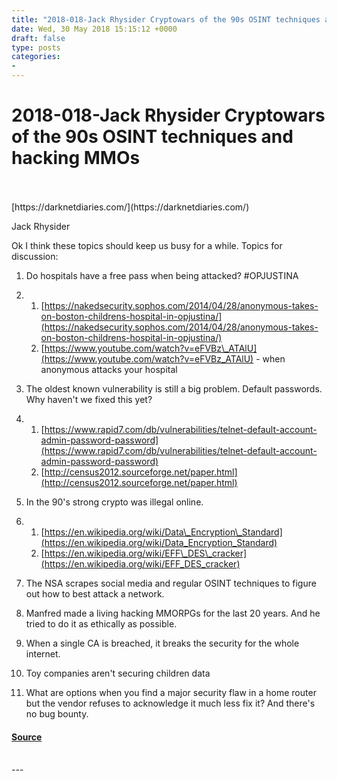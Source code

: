 ```yaml
---
title: "2018-018-Jack Rhysider Cryptowars of the 90s OSINT techniques and hacking MMOs"
date: Wed, 30 May 2018 15:15:12 +0000
draft: false
type: posts
categories: 
- 
---
```

# 2018-018-Jack Rhysider Cryptowars of the 90s OSINT techniques and hacking MMOs

<br/>

<br/>
[https://darknetdiaries.com/](https://darknetdiaries.com/)

Jack Rhysider

  
  

Ok I think these topics should keep us busy for a while. Topics for discussion:

  
  

1.  Do hospitals have a free pass when being attacked? #OPJUSTINA
2.  1.  [https://nakedsecurity.sophos.com/2014/04/28/anonymous-takes-on-boston-childrens-hospital-in-opjustina/](https://nakedsecurity.sophos.com/2014/04/28/anonymous-takes-on-boston-childrens-hospital-in-opjustina/)
    2.  [https://www.youtube.com/watch?v=eFVBz\_ATAlU](https://www.youtube.com/watch?v=eFVBz_ATAlU) \- when anonymous attacks your hospital

1.  The oldest known vulnerability is still a big problem. Default passwords. Why haven't we fixed this yet?
2.  1.  [https://www.rapid7.com/db/vulnerabilities/telnet-default-account-admin-password-password](https://www.rapid7.com/db/vulnerabilities/telnet-default-account-admin-password-password)
    2.  [http://census2012.sourceforge.net/paper.html](http://census2012.sourceforge.net/paper.html)

  
  

1.  In the 90's strong crypto was illegal online.
2.  1.  [https://en.wikipedia.org/wiki/Data\_Encryption\_Standard](https://en.wikipedia.org/wiki/Data_Encryption_Standard)
    2.  [https://en.wikipedia.org/wiki/EFF\_DES\_cracker](https://en.wikipedia.org/wiki/EFF_DES_cracker)

1.  The NSA scrapes social media and regular OSINT techniques to figure out how to best attack a network.
2.  Manfred made a living hacking MMORPGs for the last 20 years. And he tried to do it as ethically as possible.
3.  When a single CA is breached, it breaks the security for the whole internet.
4.  Toy companies aren't securing children data
5.  What are options when you find a major security flaw in a home router but the vendor refuses to acknowledge it much less fix it? And there's no bug bounty.

#### [Source](http://brakeingsecurity.com/2018-018-jack-rhysider-cryptowars-of-the-90s-osint-techniques-and-hacking-mmos)

<br/>
---
